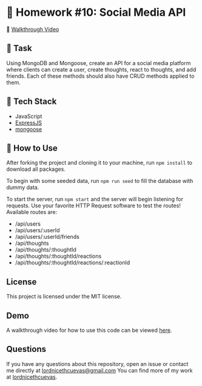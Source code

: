 # 📝 Homework #10: Social Media API

📌 [Walkthrough Video](./images/social-media-api-preview.mp4)

## 🔨 Task
Using MongoDB and Mongoose, create an API for a social media platform where clients can create a user, create thoughts, react to thoughts, and add friends. Each of these methods should also have CRUD methods applied to them.

## 🧩 Tech Stack
- JavaScript
- [ExpressJS](https://expressjs.com/)
- [mongoose](https://mongoosejs.com/)

## 📎 How to Use
After forking the project and cloning it to your machine, run `npm install` to download all packages.

To begin with some seeded data, run `npm run seed` to fill the database with dummy data.

To start the server, run `npm start` and the server will begin listening for requests. Use your favorite HTTP Request software to test the routes! Available routes are:
* /api/users
* /api/users/:userId
* /api/users/:userId/friends
* /api/thoughts
* /api/thoughts/:thoughtId
* /api/thoughts/:thoughtId/reactions
* /api/thoughts/:thoughtId/reactions/:reactionId

## License

This project is licensed under the MIT license.

## Demo

A walkthrough video for how to use this code can be viewed [here]().

## Questions

If you have any questions about this repository, open an issue or contact me directly at lordnicethcuevas@gmail.com You can find more of my work at [lordnicethcuevas](https://github.com/LNiceth).
